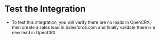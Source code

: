 # Test the Integration

* To test this integration, you will verify there are no leads in OpenCRX, then create a sales lead in Salesforce.com and finally validate there is a new lead in OpenCRX.

